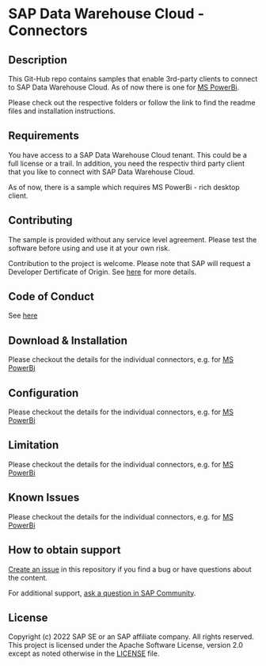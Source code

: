 # SAP Data Warehouse Cloud - Connectors

## Description
This Git-Hub repo contains samples that enable 3rd-party clients to connect to SAP Data Warehouse Cloud. As of now there is one for [MS PowerBi](https://github.com/SAP-samples/sap-data-warehouse-cloud-connectors/blob/main/power-bi/README.md).

Please check out the respective folders or follow the link to find the readme files and installation instructions.

## Requirements
You have access to a SAP Data Warehouse Cloud tenant. This could be a full license or a trail. In addition, you need the respectiv third party client that you like to connect with SAP Data Warehouse Cloud.

As of now, there is a sample which requires MS PowerBi - rich desktop client.
## Contributing
The sample is provided without any service level agreement. Please test the software before using and use it at your own risk.

Contribution to the project is welcome. Please note that SAP will request a Developer Dertificate of Origin. See [here](https://github.com/SAP-samples/sap-data-warehouse-cloud-connectors/blob/main/power-bi/CONTRIBUTING.md) for more details. 

## Code of Conduct
See [here](https://github.com/SAP-samples/sap-data-warehouse-cloud-connectors/blob/main/power-bi/CODE_OF_CONDUCT.md)
## Download & Installation
Please checkout the details for the individual connectors, e.g. for [MS PowerBi](https://github.com/SAP-samples/sap-data-warehouse-cloud-connectors/blob/main/power-bi/README.md)
## Configuration
Please checkout the details for the individual connectors, e.g. for [MS PowerBi](https://github.com/SAP-samples/sap-data-warehouse-cloud-connectors/blob/main/power-bi/README.md)
## Limitation
Please checkout the details for the individual connectors, e.g. for [MS PowerBi](https://github.com/SAP-samples/sap-data-warehouse-cloud-connectors/blob/main/power-bi/README.md)
## Known Issues
Please checkout the details for the individual connectors, e.g. for [MS PowerBi](https://github.com/SAP-samples/sap-data-warehouse-cloud-connectors/blob/main/power-bi/README.md)
## How to obtain support
[Create an issue](https://github.com/SAP-samples/sap-data-warehouse-cloud-connectors/issues) in this repository if you find a bug or have questions about the content.
 
For additional support, [ask a question in SAP Community](https://answers.sap.com/questions/ask.html).

## License
Copyright (c) 2022 SAP SE or an SAP affiliate company. All rights reserved. This project is licensed under the Apache Software License, version 2.0 except as noted otherwise in the [LICENSE](LICENSE) file.
